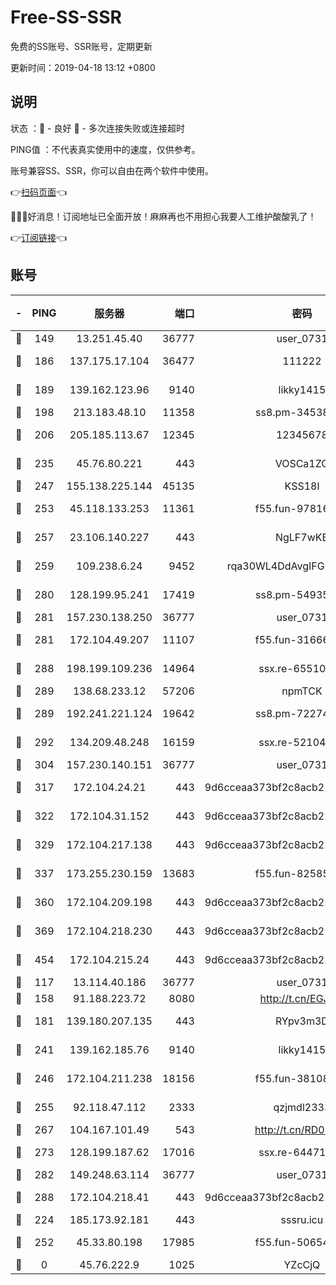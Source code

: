 # Free-SS-SSR

免费的SS账号、SSR账号，定期更新

更新时间：2019-04-18 13:12 +0800

## 说明

状态     ：🙂 - 良好 🙁 - 多次连接失败或连接超时

PING值   ：不代表真实使用中的速度，仅供参考。

账号兼容SS、SSR，你可以自由在两个软件中使用。

👉[扫码页面](https://liesauer.github.io/Free-SS-SSR/)👈

🎉🎉🎉好消息！订阅地址已全面开放！麻麻再也不用担心我要人工维护酸酸乳了！

👉[订阅链接](https://www.liesauer.net/yogurt/subscribe?ACCESS_TOKEN=DAYxR3mMaZAsaqUb)👈

## 账号

|-|PING|服务器|端口|密码|加密方式|区域|
|:----:|:----:|:-----:|-----:|:----:|:----:|:----:|
|🙂|149|13.251.45.40|36777|user_0731|chacha20|SG|
|🙂|186|137.175.17.104|36477|111222|aes-256-cfb|US|
|🙂|189|139.162.123.96|9140|likky1415|aes-256-cfb|JP|
|🙂|198|213.183.48.10|11358|ss8.pm-34538443|rc4-md5|RU|
|🙂|206|205.185.113.67|12345|12345678|aes-256-cfb|US|
|🙂|235|45.76.80.221|443|VOSCa1ZG|aes-256-cfb|DE|
|🙂|247|155.138.225.144|45135|KSS18l|rc4-md5|US|
|🙂|253|45.118.133.253|11361|f55.fun-97816006|aes-256-cfb|SG|
|🙂|257|23.106.140.227|443|NgLF7wKB|aes-256-cfb|US|
|🙂|259|109.238.6.24|9452|rqa30WL4DdAvgIFG6Fs3znzTa|aes-256-cfb|FR|
|🙂|280|128.199.95.241|17419|ss8.pm-54935798|aes-256-cfb|SG|
|🙂|281|157.230.138.250|36777|user_0731|chacha20|US|
|🙂|281|172.104.49.207|11107|f55.fun-31666121|aes-256-cfb|SG|
|🙂|288|198.199.109.236|14964|ssx.re-65510854|aes-256-cfb|US|
|🙂|289|138.68.233.12|57206|npmTCK|rc4-md5|US|
|🙂|289|192.241.221.124|19642|ss8.pm-72274764|aes-256-cfb|US|
|🙂|292|134.209.48.248|16159|ssx.re-52104244|aes-256-cfb|US|
|🙂|304|157.230.140.151|36777|user_0731|chacha20|US|
|🙂|317|172.104.24.21|443|9d6cceaa373bf2c8acb22e60b6a58be6|aes-256-cfb|US|
|🙂|322|172.104.31.152|443|9d6cceaa373bf2c8acb22e60b6a58be6|aes-256-cfb|US|
|🙂|329|172.104.217.138|443|9d6cceaa373bf2c8acb22e60b6a58be6|aes-256-cfb|US|
|🙂|337|173.255.230.159|13683|f55.fun-82585503|aes-256-cfb|US|
|🙂|360|172.104.209.198|443|9d6cceaa373bf2c8acb22e60b6a58be6|aes-256-cfb|US|
|🙂|369|172.104.218.230|443|9d6cceaa373bf2c8acb22e60b6a58be6|aes-256-cfb|US|
|🙂|454|172.104.215.24|443|9d6cceaa373bf2c8acb22e60b6a58be6|aes-256-cfb|US|
|🙂|117|13.114.40.186|36777|user_0731|chacha20|JP|
|🙂|158|91.188.223.72|8080|http://t.cn/EGJIyrl|rc4-md5|RU|
|🙂|181|139.180.207.135|443|RYpv3m3D|aes-256-cfb|JP|
|🙂|241|139.162.185.76|9140|likky1415|aes-256-cfb|DE|
|🙂|246|172.104.211.238|18156|f55.fun-38108327|aes-256-cfb|US|
|🙂|255|92.118.47.112|2333|qzjmdl2333|aes-256-cfb|US|
|🙂|267|104.167.101.49|543|http://t.cn/RD0D7sx|rc4-md5|CA|
|🙂|273|128.199.187.62|17016|ssx.re-64471350|aes-256-cfb|SG|
|🙂|282|149.248.63.114|36777|user_0731|chacha20|CA|
|🙂|288|172.104.218.41|443|9d6cceaa373bf2c8acb22e60b6a58be6|aes-256-cfb|US|
|🙁|224|185.173.92.181|443|sssru.icu|rc4-md5|RU|
|🙁|252|45.33.80.198|17985|f55.fun-50654454|aes-256-cfb|US|
|🙁|0|45.76.222.9|1025|YZcCjQ|rc4-md5|JP|

